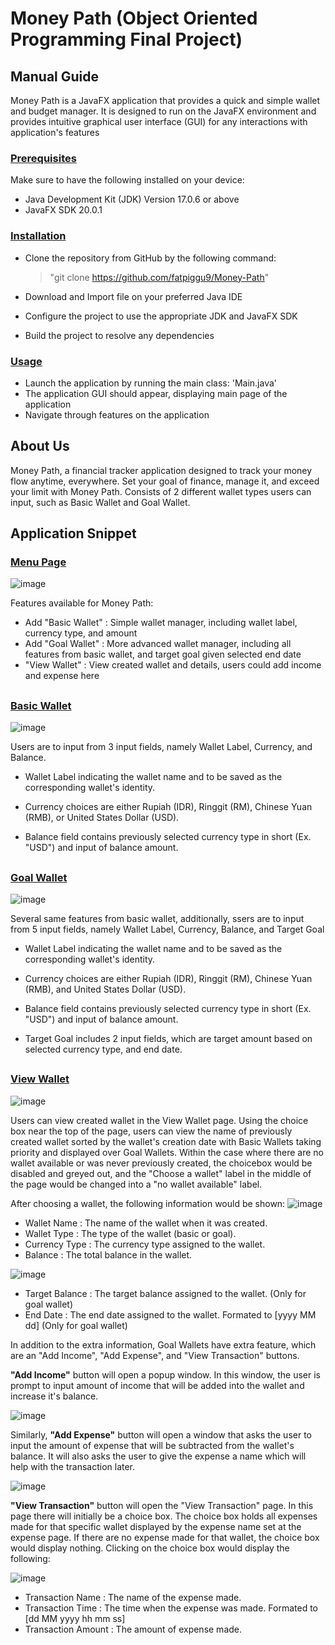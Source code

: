 # Money Path (Object Oriented Programming Final Project)

## Manual Guide
Money Path is a JavaFX application that provides a quick and simple wallet and budget manager. It is designed to run on the JavaFX environment and provides intuitive graphical user interface (GUI) for any interactions with application's features


### **<ins>Prerequisites</ins>**

Make sure to have the following installed on your device:
- Java Development Kit (JDK) Version 17.0.6 or above
- JavaFX SDK 20.0.1

### **<ins>Installation</ins>**
- Clone the repository from GitHub by the following command:

  >"git clone https://github.com/fatpiggu9/Money-Path"
- Download and Import file on your preferred Java IDE
- Configure the project to use the appropriate JDK and JavaFX SDK
- Build the project to resolve any dependencies

### **<ins>Usage</ins>**
- Launch the application by running the main class: 'Main.java'
- The application GUI should appear, displaying main page of the application
- Navigate through features on the application

## About Us
Money Path, a financial tracker application designed to track your money flow anytime, everywhere. Set your goal of finance, manage it, and exceed your limit with Money Path. Consists of 2 different wallet types users can input, such as Basic Wallet and Goal Wallet. 

##

## Application Snippet

### **<ins>Menu Page</ins>**
![image](https://github.com/fatpiggu9/Money-Path/assets/127531908/8eb6a9fa-99c7-43bc-8a25-76010486979b)

Features available for Money Path:
- Add "Basic Wallet" : Simple wallet manager, including wallet label, currency type, and amount
- Add "Goal Wallet" : More advanced wallet manager, including all features from basic wallet, and target goal given selected end date
- "View Wallet" : View created wallet and details, users could add income and expense here

##

### **<ins>Basic Wallet</ins>**
![image](https://github.com/fatpiggu9/Money-Path/assets/127531908/13dbce1c-5bd4-4c69-bf10-27b6652270f7)

Users are to input from 3 input fields, namely Wallet Label, Currency, and Balance. 
- Wallet Label indicating the wallet name and to be saved as the corresponding wallet's identity.

- Currency choices are either Rupiah (IDR), Ringgit (RM), Chinese Yuan (RMB), or United States Dollar (USD).

- Balance field contains previously selected currency type in short (Ex. "USD") and input of balance amount.

##

### **<ins>Goal Wallet</ins>**
![image](https://github.com/fatpiggu9/Money-Path/assets/127531908/33f888cb-a2bc-4e64-8ab3-a3b050cc23f9)

Several same features from basic wallet, additionally, ssers are to input from 5 input fields, namely Wallet Label, Currency, Balance, and Target Goal

- Wallet Label indicating the wallet name and to be saved as the corresponding wallet's identity.

- Currency choices are either Rupiah (IDR), Ringgit (RM), Chinese Yuan (RMB), and United States Dollar (USD).

- Balance field contains previously selected currency type in short (Ex. "USD") and input of balance amount.

-  Target Goal includes 2 input fields, which are target amount based on selected currency type, and end date.

##

### **<ins>View Wallet</ins>**
![image](https://github.com/fatpiggu9/Money-Path/assets/127538786/33f246d7-3e00-4373-b7e1-921fbfaf3292)

Users can view created wallet in the View Wallet page. Using the choice box near the top of the page, users can view the name of previously created wallet sorted by the wallet's creation date with Basic Wallets taking priority and displayed over Goal Wallets. Within the case where there are no wallet available or was never previously created, the choicebox would be disabled and greyed out, and the "Choose a wallet" label in the middle of the page would be changed into a "no wallet available" label.

After choosing a wallet, the following information would be shown:
![image](https://github.com/fatpiggu9/Money-Path/assets/127538786/83479771-ab70-4be1-bc00-7b791f62eda6)

- Wallet Name : The name of the wallet when it was created.
- Wallet Type : The type of the wallet (basic or goal).
- Currency Type : The currency type assigned to the wallet.
- Balance : The total balance in the wallet.

![image](https://github.com/fatpiggu9/Money-Path/assets/127538786/e40e060c-1e01-4daf-a622-a5fd01480903)

- Target Balance : The target balance assigned to the wallet. (Only for goal wallet)
- End Date : The end date assigned to the wallet. Formated to [yyyy MM dd] (Only for goal wallet)

In addition to the extra information, Goal Wallets have extra feature, which are an "Add Income", "Add Expense", and "View Transaction" buttons.

**"Add Income"** button will open a popup window. In this window, the user is prompt to input amount of income that will be added into the wallet and increase it's balance.


![image](https://github.com/fatpiggu9/Money-Path/assets/127538786/67cc40a4-8abe-403e-8bb7-41149459d827)

Similarly, **"Add Expense"** button will open a window that asks the user to input the amount of expense that will be subtracted from the wallet's balance. It will also asks the user to give the expense a name which will help with the transaction later.

![image](https://github.com/fatpiggu9/Money-Path/assets/127538786/62d7b8c9-2b28-497e-a99f-cb68f0a50927)

**"View Transaction"** button will open the "View Transaction" page. In this page there will initially be a choice box. The choice box holds all expenses made for that specific wallet displayed by the expense name set at the expense page. If there are no expense made for that wallet, the choice box would display nothing.
Clicking on the choice box would display the following:

![image](https://github.com/fatpiggu9/Money-Path/assets/127538786/3cca31da-8573-4576-ac08-37ed0402732e)

- Transaction Name : The name of the expense made.
- Transaction Time : The time when the expense was made. Formated to [dd MM yyyy hh mm ss]
- Transaction Amount : The amount of expense made.

